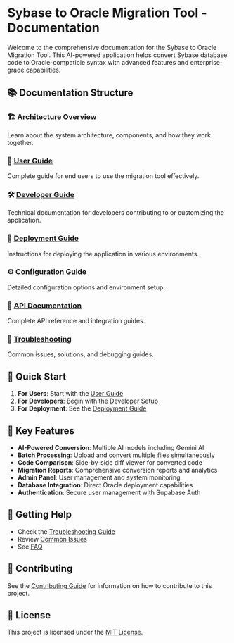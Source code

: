 # Sybase to Oracle Migration Tool - Documentation

Welcome to the comprehensive documentation for the Sybase to Oracle Migration Tool. This AI-powered application helps convert Sybase database code to Oracle-compatible syntax with advanced features and enterprise-grade capabilities.

## 📚 Documentation Structure

### 🏗️ [Architecture Overview](./architecture.md)
Learn about the system architecture, components, and how they work together.

### 👥 [User Guide](./user-guide/README.md)
Complete guide for end users to use the migration tool effectively.

### 🛠️ [Developer Guide](./developer-guide/README.md)
Technical documentation for developers contributing to or customizing the application.

### 🚀 [Deployment Guide](./deployment/README.md)
Instructions for deploying the application in various environments.

### ⚙️ [Configuration Guide](./configuration/README.md)
Detailed configuration options and environment setup.

### 📡 [API Documentation](./api/README.md)
Complete API reference and integration guides.

### 🔧 [Troubleshooting](./troubleshooting/README.md)
Common issues, solutions, and debugging guides.

## 🚀 Quick Start

1. **For Users**: Start with the [User Guide](./user-guide/README.md)
2. **For Developers**: Begin with the [Developer Setup](./developer-guide/setup.md)
3. **For Deployment**: See the [Deployment Guide](./deployment/README.md)

## 📖 Key Features

- **AI-Powered Conversion**: Multiple AI models including Gemini AI
- **Batch Processing**: Upload and convert multiple files simultaneously
- **Code Comparison**: Side-by-side diff viewer for converted code
- **Migration Reports**: Comprehensive conversion reports and analytics
- **Admin Panel**: User management and system monitoring
- **Database Integration**: Direct Oracle deployment capabilities
- **Authentication**: Secure user management with Supabase Auth

## 🛟 Getting Help

- Check the [Troubleshooting Guide](./troubleshooting/README.md)
- Review [Common Issues](./troubleshooting/common-issues.md)
- See [FAQ](./troubleshooting/faq.md)

## 📝 Contributing

See the [Contributing Guide](./developer-guide/contributing.md) for information on how to contribute to this project.

## 📄 License

This project is licensed under the [MIT License](LICENSE).
